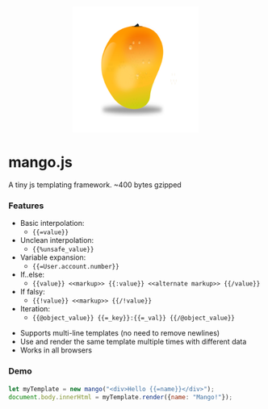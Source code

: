 <p align="center">
	<img src="./logo.png" alt="a mango" width="250"/>
<p>

# mango.js

A tiny js templating framework. ~400 bytes gzipped

### Features
 * Basic interpolation: 
   * `{{=value}}`
 * Unclean interpolation: 
   * `{{%unsafe_value}}`
 * Variable expansion: 
   * `{{=User.account.number}}`
 * If..else: 
   * `{{value}} <<markup>> {{:value}} <<alternate markup>> {{/value}}`
 * If falsy: 
   * `{{!value}} <<markup>> {{/!value}}`
 * Iteration: 
   * `{{@object_value}} {{=_key}}:{{=_val}} {{/@object_value}}`
 
 
 - Supports multi-line templates (no need to remove newlines)
 - Use and render the same template multiple times with different data
 - Works in all browsers

### Demo

```javascript
let myTemplate = new mango("<div>Hello {{=name}}</div>");
document.body.innerHtml = myTemplate.render({name: "Mango!"});
```
